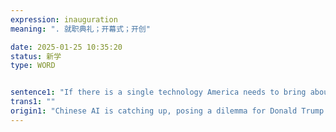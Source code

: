 ```yaml
---
expression: inauguration
meaning: ". 就职典礼；开幕式；开创"

date: 2025-01-25 10:35:20
status: 新学
type: WORD


sentence1: "If there is a single technology America needs to bring about the “thrilling new era of national success” that President Donald Trump promised in his inauguration speech, it is generative artificial intelligence."
trans1: ""
origin1: "Chinese AI is catching up, posing a dilemma for Donald Trump.md"
---
```

